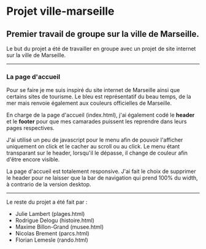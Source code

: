# Projet ville-marseille
## Premier travail de groupe sur la ville de Marseille.
Le but du projet a été de travailler en groupe avec un projet de site internet sur la ville de Marseille. 
***

### La page d'accueil 
Pour se faire je me suis inspiré du site internet de Marseille ainsi que certains sites de tourisme.
Le bleu est représentatif du beau temps, de la mer mais renvoie également aux couleurs officielles de Marseille.

En charge de la page d'accueil (index.html), j'ai également codé le **header** et le **footer** pour que mes camarades puissent les reprendre dans leurs pages respectives.

J'ai utilisé un peu de javascript pour le menu afin de pouvoir l'afficher uniquement on click et le cacher au scroll ou au click. 
Le menu étant transparant sur le header, lorsqu'il le dépasse, il change de couleur afin d'être encore visible.

La page d'accueil est totalement responsive. J'ai fait le choix de supprimer le header pour ne laisser que la bar de navigation qui prend 100% du width, à contrario de la version desktop.


***

Le reste du projet a été fait par :

  * Julie Lambert (plages.html)
  * Rodrigue Delogu (histoire.html)
  * Maxime Billon-Grand (musee.html)
  * Nicolas Brement (parcs.html)
  * Florian Lemesle (rando.html)
  
